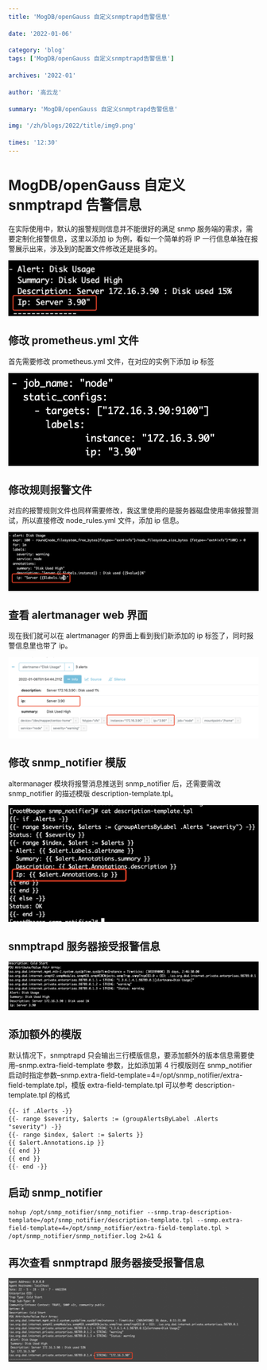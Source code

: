 ```yaml
---
title: 'MogDB/openGauss 自定义snmptrapd告警信息'

date: '2022-01-06'

category: 'blog'
tags: ['MogDB/openGauss 自定义snmptrapd告警信息']

archives: '2022-01'

author: '高云龙'

summary: 'MogDB/openGauss 自定义snmptrapd告警信息'

img: '/zh/blogs/2022/title/img9.png'

times: '12:30'
---
```


# MogDB/openGauss 自定义 snmptrapd 告警信息<a name="ZH-CN_TOPIC_0000001243817025"></a>

在实际使用中，默认的报警规则信息并不能很好的满足 snmp 服务端的需求，需要定制化报警信息，这里以添加 ip 为例，看似一个简单的将 IP 一行信息单独在报警展示出来，涉及到的配置文件修改还是挺多的。

<img src='./figures/20220106-03097507-8fce-424c-8c74-969e1fb06f16.png'>

## 修改 prometheus.yml 文件<a name="section15741172216371"></a>

首先需要修改 prometheus.yml 文件，在对应的实例下添加 ip 标签

<img src='./figures/20220106-36068d2a-eccf-45ff-89df-c994c6331802.png'>

## 修改规则报警文件<a name="section176481308372"></a>

对应的报警规则文件也同样需要修改，我这里使用的是服务器磁盘使用率做报警测试，所以直接修改 node_rules.yml 文件，添加 ip 信息。

<img src='./figures/20220106-a00fdef7-cefb-4775-bd75-f6bfb0952b8d.png'>

## 查看 alertmanager web 界面<a name="section1260161483911"></a>

现在我们就可以在 alertmanager 的界面上看到我们新添加的 ip 标签了，同时报警信息里也带了 ip。

<img src='./figures/20220106-fec3c37b-f253-4aa9-a986-96012785126a.png'>

## 修改 snmp_notifier 模版<a name="section3120237153716"></a>

altermanager 模块将报警消息推送到 snmp_notifier 后，还需要需改 snmp_notifier 的描述模版 description-template.tpl。

<img src='./figures/20220106-e39ed7ff-add2-4ef5-9b4a-45edddfe74ff.png'>

## snmptrapd 服务器接受报警信息<a name="section2439184713919"></a>

<img src='./figures/20220106-02524930-39ff-4c6d-898e-4070ab278009.png'>

## 添加额外的模版<a name="section73481321144017"></a>

默认情况下，snmptrapd 只会输出三行模版信息，要添加额外的版本信息需要使用–snmp.extra-field-template 参数，比如添加第 4 行模版则在 snmp_notifier 启动时指定参数–snmp.extra-field-template=4=/opt/snmp_notifier/extra-field-template.tpl，模版 extra-field-template.tpl 可以参考 description-template.tpl 的格式

```
{{- if .Alerts -}}
{{- range $severity, $alerts := (groupAlertsByLabel .Alerts "severity") -}}
{{- range $index, $alert := $alerts }}
{{ $alert.Annotations.ip }}
{{ end }}
{{ end }}
{{- end -}}
```

## 启动 snmp_notifier<a name="section64841613184114"></a>

```
nohup /opt/snmp_notifier/snmp_notifier --snmp.trap-description-template=/opt/snmp_notifier/description-template.tpl --snmp.extra-field-template=4=/opt/snmp_notifier/extra-field-template.tpl > /opt/snmp_notifier/snmp_notifier.log 2>&1 &
```

## 再次查看 snmptrapd 服务器接受报警信息<a name="section91161729104115"></a>

<img src='./figures/20220106-a510566b-e8dc-4b21-b5df-974e4bac5cd4.png'>
